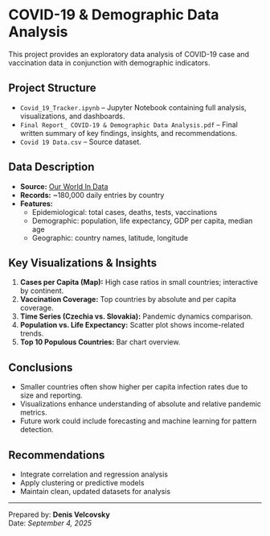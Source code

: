 #  COVID-19 & Demographic Data Analysis

This project provides an exploratory data analysis of COVID-19 case and vaccination data in conjunction with demographic indicators.

##  Project Structure

- `Covid_19_Tracker.ipynb` – Jupyter Notebook containing full analysis, visualizations, and dashboards.
- `Final Report_ COVID-19 & Demographic Data Analysis.pdf` – Final written summary of key findings, insights, and recommendations.
- `Covid 19 Data.csv` – Source dataset.

##  Data Description

- **Source:** [Our World In Data](https://ourworldindata.org/coronavirus)
- **Records:** ~180,000 daily entries by country
- **Features:**
  - Epidemiological: total cases, deaths, tests, vaccinations
  - Demographic: population, life expectancy, GDP per capita, median age
  - Geographic: country names, latitude, longitude

##  Key Visualizations & Insights

1. **Cases per Capita (Map):** High case ratios in small countries; interactive by continent.
2. **Vaccination Coverage:** Top countries by absolute and per capita coverage.
3. **Time Series (Czechia vs. Slovakia):** Pandemic dynamics comparison.
4. **Population vs. Life Expectancy:** Scatter plot shows income-related trends.
5. **Top 10 Populous Countries:** Bar chart overview.

##  Conclusions

- Smaller countries often show higher per capita infection rates due to size and reporting.
- Visualizations enhance understanding of absolute and relative pandemic metrics.
- Future work could include forecasting and machine learning for pattern detection.

##  Recommendations

- Integrate correlation and regression analysis
- Apply clustering or predictive models
- Maintain clean, updated datasets for analysis

---

Prepared by: **Denis Velcovsky**  
Date: *September 4, 2025*

